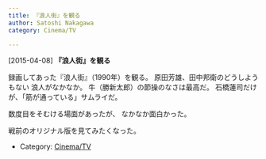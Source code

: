 ```yaml
---
title: 『浪人街』を観る
author: Satoshi Nakagawa
category: Cinema/TV

---
```


[2015-04-08] **『浪人街』を観る** 

 録画してあった『浪人街』（1990年）を観る。
原田芳雄、田中邦衛のどうしようもない
浪人がなかなか。
牛（勝新太郎）の節操のなさは最高だ。
石橋蓮司だけが、「筋が通っている」サムライだ。

 数度目をそむける場面があったが、
なかなか面白かった。

 戦前のオリジナル版を見てみたくなった。

- Category: [Cinema/TV](https://merapano.github.io/categories.html#Cinema/TV)

